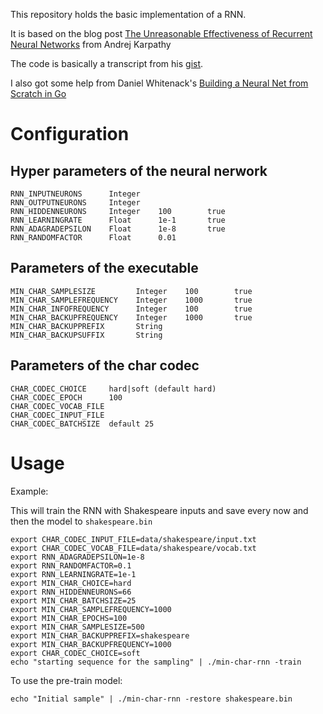 This repository holds the basic implementation of a RNN.

It is based on the blog post [The Unreasonable Effectiveness of Recurrent Neural Networks](http://karpathy.github.io/2015/05/21/rnn-effectiveness/) from Andrej Karpathy

The code is basically a transcript from his [gist](https://gist.github.com/karpathy/d4dee566867f8291f086).

I also got some help from Daniel Whitenack's [Building a Neural Net from Scratch in Go](http://www.datadan.io/building-a-neural-net-from-scratch-in-go/)


# Configuration

## Hyper parameters of the neural nerwork 

```shell
RNN_INPUTNEURONS      Integer
RNN_OUTPUTNEURONS     Integer
RNN_HIDDENNEURONS     Integer    100        true
RNN_LEARNINGRATE      Float      1e-1       true
RNN_ADAGRADEPSILON    Float      1e-8       true
RNN_RANDOMFACTOR      Float      0.01
```

## Parameters of the executable

```shell
MIN_CHAR_SAMPLESIZE         Integer    100        true
MIN_CHAR_SAMPLEFREQUENCY    Integer    1000       true
MIN_CHAR_INFOFREQUENCY      Integer    100        true
MIN_CHAR_BACKUPFREQUENCY    Integer    1000       true
MIN_CHAR_BACKUPPREFIX       String
MIN_CHAR_BACKUPSUFFIX       String
```

## Parameters of the char codec

```shell
CHAR_CODEC_CHOICE     hard|soft (default hard)
CHAR_CODEC_EPOCH      100
CHAR_CODEC_VOCAB_FILE
CHAR_CODEC_INPUT_FILE
CHAR_CODEC_BATCHSIZE  default 25
```

# Usage

Example:

This will train the RNN with Shakespeare inputs and save every now and then the model to `shakespeare.bin`

```shell
export CHAR_CODEC_INPUT_FILE=data/shakespeare/input.txt
export CHAR_CODEC_VOCAB_FILE=data/shakespeare/vocab.txt
export RNN_ADAGRADEPSILON=1e-8
export RNN_RANDOMFACTOR=0.1
export RNN_LEARNINGRATE=1e-1
export MIN_CHAR_CHOICE=hard
export RNN_HIDDENNEURONS=66
export MIN_CHAR_BATCHSIZE=25
export MIN_CHAR_SAMPLEFREQUENCY=1000
export MIN_CHAR_EPOCHS=100
export MIN_CHAR_SAMPLESIZE=500
export MIN_CHAR_BACKUPPREFIX=shakespeare
export MIN_CHAR_BACKUPFREQUENCY=1000
export CHAR_CODEC_CHOICE=soft
echo "starting sequence for the sampling" | ./min-char-rnn -train
```

To use the pre-train model:

```
echo "Initial sample" | ./min-char-rnn -restore shakespeare.bin
```
